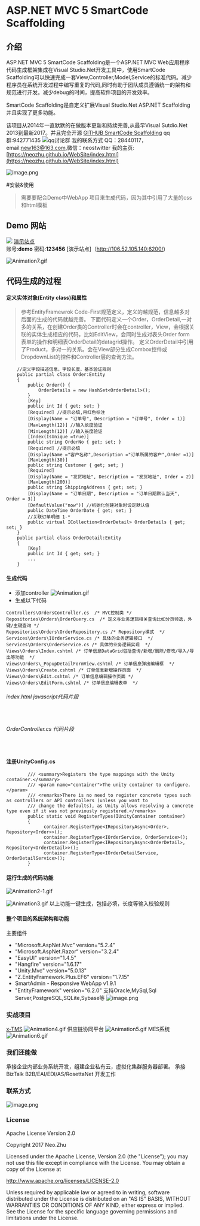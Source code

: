 # ASP.NET MVC 5 SmartCode Scaffolding
## 介绍

ASP.NET MVC 5 SmartCode Scaffolding是一个ASP.NET MVC Web应用程序代码生成框架集成在Visual Studio.Net开发工具中，使用SmartCode Scaffolding可以快速完成一套View,Controller,Model,Service的标准代码。减少程序员在系统开发过程中编写重复的代码,同时有助于团队成员遵循统一的架构和规范进行开发。减少debug的时间，提高软件项目的开发效率。

SmartCode Scaffolding是自定义扩展Visual Studio.Net ASP.NET Scaffolding并且实现了更多功能。

该项目从2014年一直默默的在做版本更新和持续完善,从最早Visual Sutdio.Net 2013到最新2017。并且完全开源 [GITHUB SmartCode Scaffolding](https://github.com/neozhu/MVC5-Scaffolder)
qq群:942771435
![qq讨论群](https://img2018.cnblogs.com/blog/5997/201901/5997-20190104151928326-179910647.png)
我的联系方式 QQ：28440117，email:[new163@163.com](mailto:new163@163.com),微信：neostwitter
我的主页:[https://neozhu.github.io/WebSite/index.html](https://neozhu.github.io/WebSite/index.html)

![image.png](https://upload-images.jianshu.io/upload_images/11347576-9bd09484ed65aa0d.png?imageMogr2/auto-orient/strip%7CimageView2/2/w/1240)

#安装&使用
> 需要要配合Demo中WebApp 项目来生成代码，因为其中引用了大量的css和html模板
## Demo 网站
![](https://raw.githubusercontent.com/neozhu/smartadmin.core.urf/master/img/login.png)
[演示站点](http://139.196.107.159:1060/Identity/Account/Login) \
账号:**demo** 密码:**123456** 
[演示站点]（http://106.52.105.140:6200/)

![Animation7.gif](https://upload-images.jianshu.io/upload_images/11347576-34058b57299789f1.gif?imageMogr2/auto-orient/strip)


## 代码生成的过程
#### 定义实体对象(Entity class)和属性
> 参考EntityFramewrok Code-First规范定义，定义的越规范，信息越多对后面的生成的代码就越完善。
下面代码定义一个Order，OrderDetail,一对多的关系，在创建Order类的Controller时会在controller，View，会根据关联的实体生成相应的代码，比如EditView，会同时生成对表头Order form表单的操作和明细表OrderDetail的datagrid操作。
定义OrderDetail中引用了Product，多对一的关系。会在View部分生成Combox控件或DropdownList的控件和Controller层的查询方法。
```
    //定义字段描述信息，字段长度，基本验证规则
    public partial class Order:Entity
    {
        public Order() {
            OrderDetails = new HashSet<OrderDetail>();
        }
        [Key]
        public int Id { get; set; }
        [Required] //提示必填,用红色标注
        [Display(Name = "订单号", Description = "订单号", Order = 1)]
        [MaxLength(12)] //输入长度验证
        [MinLength(12)] //输入长度验证
        [Index(IsUnique =true)]
        public string OrderNo { get; set; }
        [Required] //提示必填
        [Display(Name ="客户名称",Description ="订单所属的客户",Order =1)]
        [MaxLength(30)]
        public string Customer { get; set; }
        [Required]
        [Display(Name = "发货地址", Description = "发货地址", Order = 2)]
        [MaxLength(200)]
        public string ShippingAddress { get; set; }
        [Display(Name = "订单日期", Description = "订单日期默认当天", Order = 3)]
        [DefaultValue("now")] //初始化创建对象时设定默认值
        public DateTime OrderDate { get; set; }
        //关联订单明细 1-*
        public virtual ICollection<OrderDetail> OrderDetails { get; set; }
    }
    public partial class OrderDetail:Entity
    {
        [Key]
        public int Id { get; set; }
        ...
    }
```
#### 生成代码
+ 添加controller
![Animation.gif](https://upload-images.jianshu.io/upload_images/11347576-dfa57c1edbebb435.gif?imageMogr2/auto-orient/strip)
+ 生成以下代码
```
Controllers\OrdersController.cs  /* MVC控制类 */
Repositories\Orders\OrderQuery.cs  /* 定义与业务逻辑相关查询比如分页帅选，外键/主键查询 */
Repositories\Orders\OrderRepository.cs /* Repository模式  */
Services\Orders\IOrderService.cs /* 具体的业务逻辑接口  */
Services\Orders\OrderService.cs /* 具体的业务逻辑实现  */
Views\Orders\Index.cshtml /* 订单信息DataGrid包括查询/新增/删除/修改/导入/导出等功能  */
Views\Orders\_PopupDetailFormView.cshtml /* 订单信息弹出编辑框  */
Views\Orders\Create.cshtml /* 订单信息新增操作页面  */
Views\Orders\Edit.cshtml /* 订单信息编辑操作页面 */
Views\Orders\EditForm.cshtml /* 订单信息编辑表单  */
```
###### index.html javascript代码片段
```
  
```
###### OrderController.cs 代码片段

```
  
```
#### 注册UnityConfig.cs
```
        /// <summary>Registers the type mappings with the Unity container.</summary>
        /// <param name="container">The unity container to configure.</param>
        /// <remarks>There is no need to register concrete types such as controllers or API controllers (unless you want to 
        /// change the defaults), as Unity allows resolving a concrete type even if it was not previously registered.</remarks>
        public static void RegisterTypes(IUnityContainer container)
        {
              container.RegisterType<IRepositoryAsync<Order>, Repository<Order>>();
              container.RegisterType<IOrderService, OrderService>();
              container.RegisterType<IRepositoryAsync<OrderDetail>, Repository<OrderDetail>>();
              container.RegisterType<IOrderDetailService, OrderDetailService>();
        }
```

#### 运行生成的代码功能
![Animation2-1.gif](https://upload-images.jianshu.io/upload_images/11347576-894ea6a7eac3d8dd.gif?imageMogr2/auto-orient/strip)

![Animation3.gif](https://upload-images.jianshu.io/upload_images/11347576-f1c4b88ae8ef1a8a.gif?imageMogr2/auto-orient/strip)
以上功能一键生成，包括必填，长度等输入校验规则

#### 整个项目的系统架构和功能
主要组件

*  ”Microsoft.AspNet.Mvc” version="5.2.4"
*  “Microsoft.AspNet.Razor“ version="3.2.4"
*  "EasyUI" version="1.4.5"
*  "Hangfire" version="1.6.17"
*  "Unity.Mvc" version="5.0.13"
*  "Z.EntityFramework.Plus.EF6" version="1.7.15"
*  SmartAdmin - Responsive WebApp v1.9.1
* "EntityFramework" version="6.2.0" 支持Oracle,MySql,Sql Server,PostgreSQL,SQLite,Sybase等
![image.png](https://upload-images.jianshu.io/upload_images/11347576-76f41ad3f31a229c.png?imageMogr2/auto-orient/strip%7CimageView2/2/w/1240)
### 实战项目
[x-TMS](https://neozhu.github.io/WebSite/x-tms.html)
![Animation4.gif](https://upload-images.jianshu.io/upload_images/11347576-26ebf707db8023fb.gif?imageMogr2/auto-orient/strip)
供应链协同平台
![Animation5.gif](https://upload-images.jianshu.io/upload_images/11347576-a29dbb640c7d9fc6.gif?imageMogr2/auto-orient/strip)
MES系统
![Animation6.gif](https://upload-images.jianshu.io/upload_images/11347576-d3cf0b232c66f610.gif?imageMogr2/auto-orient/strip)



### 我们还能做
承接企业内部业务系统开发，组建企业私有云，虚拟化集群服务器部署。
承接BizTalk  B2B/EAI/EDI/AS/RosettaNet 开发工作


### 联系方式
![image.png](https://upload-images.jianshu.io/upload_images/11347576-efee6f04cb478991.png?imageMogr2/auto-orient/strip%7CimageView2/2/w/1240)
###



### License
Apache License Version 2.0

Copyright 2017 Neo.Zhu  

Licensed under the Apache License, Version 2.0 (the "License"); you may not use this file 
except in compliance with the License. You may obtain a copy of the License at

http://www.apache.org/licenses/LICENSE-2.0

Unless required by applicable law or agreed to in writing, software distributed under the 
License is distributed on an "AS IS" BASIS, WITHOUT WARRANTIES OR CONDITIONS OF ANY KIND, 
either express or implied. See the License for the specific language governing permissions 
and limitations under the License.
